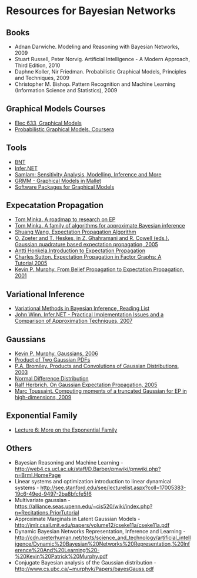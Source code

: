 Resources for Bayesian Networks
===============================

Books
-----

* Adnan Darwiche. Modeling and Reasoning with Bayesian Networks, 2009
* Stuart Russell, Peter Norvig. Artificial Intelligence - A Modern Approach, Third Edition, 2010
* Daphne Koller, Nir Friedman. Probabilistic Graphical Models, Principles and Techniques, 2009
* Christopher M. Bishop. Pattern Recognition and Machine Learning (Information Science and Statistics), 2009

Graphical Models Courses
------------------------------

* [Elec 633, Graphical Models](http://www.ece.rice.edu/~vc3/elec633/)
* [Probabilistic Graphical Models. Coursera](https://www.coursera.org/course/pgm)

Tools
-----

* [BNT](https://code.google.com/p/bnt/)
* [Infer.NET](http://research.microsoft.com/en-us/um/cambridge/projects/infernet/)
* [SamIam: Sensitivity Analysis, Modelling, Inference and More](http://reasoning.cs.ucla.edu/samiam/)
* [GRMM - Graphical Models in Mallet](http://mallet.cs.umass.edu/grmm/index.php)
* [Software Packages for Graphical Models](http://people.cs.ubc.ca/~murphyk/Software/bnsoft.html)

Expecatation Propagation
------------------------------

* [Tom Minka. A roadmap to research on EP](http://research.microsoft.com/en-us/um/people/minka/papers/ep/roadmap.html)
* [Tom Minka. A family of algorithms for approximate Bayesian inference](http://research.microsoft.com/en-us/um/people/minka/papers/ep/)
* [Shuang Wang, Expectation Propagation Algorithm](http://www.shuangwang.org/pdf/ep_note_shuang.pdf)
* [O. Zoeter and T. Heskes, in Z. Ghahramani and R. Cowell (eds.). Gaussian quadrature based expectation propagation, 2005](http://www.gatsby.ucl.ac.uk/aistats/fullpapers/140.pdf)
* [Antti Honkela,Introduction to Expectation Propagation](http://www.cis.hut.fi/cis/projects/mi/ep_intro.pdf)
* [Charles Sutton. Expectation Propagation in Factor Graphs: A Tutorial,2005](http://homepages.inf.ed.ac.uk/csutton/publications/ep-tutorial.pdf)
* [Kevin P. Murphy. From Belief Propagation to Expectation Propagation, 2001](www.cs.ubc.ca/~murphyk/Papers/EP.ps.gz)

Variational Inference
---------------------

* [Variational Methods in Bayesian Inference, Reading List](http://www.maths.bris.ac.uk/~maomz/readinglist.html)
* [John Winn. Infer.NET - Practical Implementation Issues and a Comparison of Approximation Techniques, 2007](http://videolectures.net/abi07_winn_ipi/)

Gaussians
---------

* [Kevin P. Murphy. Gaussians, 2006](http://www.cs.ubc.ca/~murphyk/Teaching/CS340-Fall06/reading/gaussians.pdf)
* [Product of Two Gaussian PDFs](https://ccrma.stanford.edu/~jos/sasp/Product_Two_Gaussian_PDFs.html)
* [P.A. Bromiley. Products and Convolutions of Gaussian Distributions, 2003](http://www.tina-vision.net/docs/memos/2003-003.pdf)
* [Normal Difference Distribution](http://mathworld.wolfram.com/NormalDifferenceDistribution.html)
* [Ralf Herbrich. On Gaussian Expectation Propagation, 2005](http://research.microsoft.com/pubs/74554/EP.pdf)
* [Marc Toussaint. Computing moments of a truncated Gaussian for EP in high-dimensions, 2009](http://userpage.fu-berlin.de/mtoussai/notes/truncatedGaussian.pdf)

Exponential Family
------------------

* [Lecture 6: More on the Exponential Family](http://people.stat.sfu.ca/~raltman/stat402/402L6.pdf)

Others
------

* Bayesian Reasoning and Machine Learning - http://web4.cs.ucl.ac.uk/staff/D.Barber/pmwiki/pmwiki.php?n=Brml.HomePage
* Linear systems and optimization introduction to linear dynamical systems - http://see.stanford.edu/see/lecturelist.aspx?coll=17005383-19c6-49ed-9497-2ba8bfcfe5f6
* Multivariate gaussian - https://alliance.seas.upenn.edu/~cis520/wiki/index.php?n=Recitations.PriorTutorial
* Approximate Marginals in Latent Gaussian Models - http://jmlr.csail.mit.edu/papers/volume12/cseke11a/cseke11a.pdf
* Dynamic Bayesian Networks Representation, Inference and Learning - http://cdn.preterhuman.net/texts/science_and_technology/artificial_intelligence/Dynamic%20Bayesian%20Networks%20Representation,%20Inference%20And%20Learning%20-%20Kevin%20Patrick%20Murphy.pdf
* Conjugate Bayesian analysis of the Gaussian distribution - http://www.cs.ubc.ca/~murphyk/Papers/bayesGauss.pdf
